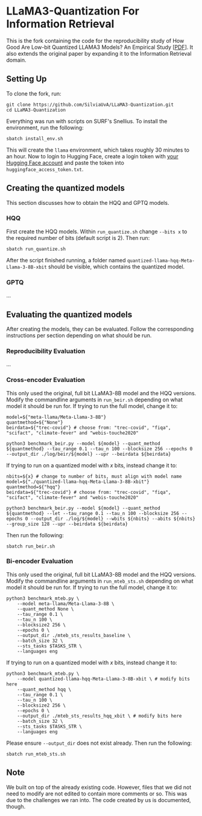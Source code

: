 # LLaMA3-Quantization For Information Retrieval

This is the fork containing the code for the reproducibility study of How Good Are Low-bit Quantized LLAMA3 Models?
An Empirical Study [[PDF](https://arxiv.org/abs/2404.14047)]. It also extends the original paper by expanding it to the Information Retrieval domain.

## Setting Up
To clone the fork, run:
```
git clone https://github.com/SilviaUvA/LLaMA3-Quantization.git
cd LLaMA3-Quantization
```
Everything was run with scripts on SURF's Snellius. To install the environment, run the following:
```shell
sbatch install_env.sh
```
This will create the `llama` environment, which takes roughly 30 minutes to an hour. 
Now to login to Hugging Face, create a login token with [your Hugging Face account](https://huggingface.co/docs/hub/security-tokens) and paste the token into `huggingface_access_token.txt`.

## Creating the quantized models
This section discusses how to obtain the HQQ and GPTQ models.

### HQQ
First create the HQQ models. Within `run_quantize.sh` change `--bits x` to the required number of bits (default script is 2). Then run:
```
sbatch run_quantize.sh
```
After the script finished running, a folder named `quantized-llama-hqq-Meta-Llama-3-8B-xbit` should be visible, which contains the quantized model.

### GPTQ
...

## Evaluating the quantized models
After creating the models, they can be evaluated. Follow the corresponding instructions per section depending on what should be run.

### Reproducibility Evaluation
...

### Cross-encoder Evaluation
This only used the original, full bit LLaMA3-8B model and the HQQ versions.
Modify the commandline arguments in `run_beir.sh` depending on what model it should be run for. If trying to run the full model, change it to:
```
model=${"meta-llama/Meta-Llama-3-8B"}
quantmethod=${"None"} 
beirdata=${"trec-covid"} # choose from: "trec-covid", "fiqa", "scifact", "climate-fever" and "webis-touche2020"

python3 benchmark_beir.py --model ${model} --quant_method ${quantmethod} --tau_range 0.1 --tau_n 100 --blocksize 256 --epochs 0 --output_dir ./log/beir/${model} --upr --beirdata ${beirdata}
```

If trying to run on a quantized model with _x_ bits, instead change it to:
```
nbits=${x} # change to number of bits, must align with model name
model=${"./quantized-llama-hqq-Meta-Llama-3-8B-xbit"}
quantmethod=${"hqq"} 
beirdata=${"trec-covid"} # choose from: "trec-covid", "fiqa", "scifact", "climate-fever" and "webis-touche2020"

python3 benchmark_beir.py --model ${model} --quant_method ${quantmethod} --let --tau_range 0.1 --tau_n 100 --blocksize 256 --epochs 0 --output_dir ./log/${model} --wbits ${nbits} --abits ${nbits} --group_size 128 --upr --beirdata ${beirdata}
```

Then run the following:
```
sbatch run_beir.sh
```

### Bi-encoder Evaluation
This only used the original, full bit LLaMA3-8B model and the HQQ versions.
Modify the commandline arguments in `run_mteb_sts.sh` depending on what model it should be run for. If trying to run the full model, change it to:
```
python3 benchmark_mteb.py \
    --model meta-llama/Meta-Llama-3-8B \
    --quant_method None \
    --tau_range 0.1 \
    --tau_n 100 \
    --blocksize2 256 \
    --epochs 0 \
    --output_dir ./mteb_sts_results_baseline \
    --batch_size 32 \
    --sts_tasks $TASKS_STR \
    --languages eng
```

If trying to run on a quantized model with _x_ bits, instead change it to:
```
python3 benchmark_mteb.py \
    --model quantized-llama-hqq-Meta-Llama-3-8B-xbit \ # modify bits here
    --quant_method hqq \
    --tau_range 0.1 \
    --tau_n 100 \
    --blocksize2 256 \
    --epochs 0 \
    --output_dir ./mteb_sts_results_hqq_xbit \ # modify bits here
    --batch_size 32 \
    --sts_tasks $TASKS_STR \
    --languages eng
```
Please ensure `--output_dir` does not exist already. 
Then run the following:
```
sbatch run_mteb_sts.sh
```


## Note
We built on top of the already existing code. However, files that we did not need to modify are not edited to contain more comments or so. This was due to the challenges we ran into. The code created by us is documented, though. 
